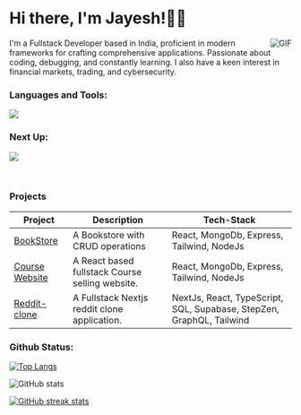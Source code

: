 <head>
  <base target="_blank">

</head>

# Hi there, I'm Jayesh!👋🏼
  <img align="right" alt="GIF" src="https://media.giphy.com/media/v1.Y2lkPTc5MGI3NjExaDk0dnA1d3k2NzN5dXM3MXZvdnd4ZHBoNDJmeGd4ZXg5NWRuOW5qdiZlcD12MV9pbnRlcm5hbF9naWZfYnlfaWQmY3Q9Zw/f3iwJFOVOwuy7K6FFw/giphy.gif" />


I'm a Fullstack Developer based in India, proficient in modern frameworks for crafting comprehensive applications. Passionate about coding, debugging, and constantly learning. I also have a keen interest in financial markets, trading, and cybersecurity.

### Languages and Tools:
<p>
  <a href="https://skillicons.dev">
  <img src="https://skillicons.dev/icons?i=cpp,python,typescript,js,nextjs,figma,react,nodejs,redux,html,css,express,mongodb,aws,gcp,git,github,bitbucket,postgres,postman,vscode,md,notion&theme=dark&perline=6"/>
  </a>

</p>

### Next Up:

<a href="https://skillicons.dev">
    <img src="https://skillicons.dev/icons?i=threejs,solidity,golang&perline=7" />
  </a></br>

&nbsp;

### Projects
| Project | Description | Tech-Stack |
| --- | --- | --- |
| [BookStore](https://github.com/chouhan-jayesh/bookstore) | A Bookstore with CRUD operations |  React, MongoDb, Express, Tailwind, NodeJs |
| [Course Website](https://github.com/chouhan-jayesh/course-selling-website) | A React based fullstack Course selling website. |  React, MongoDb, Express, Tailwind, NodeJs |
| [Reddit-clone](https://github.com/chouhan-jayesh/reddit) | A Fullstack Nextjs reddit clone application. |  NextJs, React, TypeScript, SQL, Supabase, StepZen, GraphQL, Tailwind  |






### Github Status:
<div align="Ccenter">
  
[![Top Langs](https://github-readme-stats.vercel.app/api/top-langs/?username=chouhan-jayesh&layout=compact&theme=transparent&center)](https://github.com/chouhan-jayesh/github-readme-stats) 

![GitHub stats](https://github-readme-stats.vercel.app/api?username=chouhan-jayesh&show_icons=true&theme=transparent) 

[![GitHub streak stats](https://github-readme-streak-stats.herokuapp.com/?user=chouhan-jayesh&theme=transparent )](https://git.io/streak-stats)
</div>



